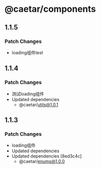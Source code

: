 # @caetar/components

## 1.1.5

### Patch Changes

- loading组件test

## 1.1.4

### Patch Changes

- 测试loading组件
- Updated dependencies
  - @caetar/utils@1.0.1

## 1.1.3

### Patch Changes

- loading组件
- Updated dependencies
- Updated dependencies [8ed3c4c]
  - @caetar/enums@1.0.0
